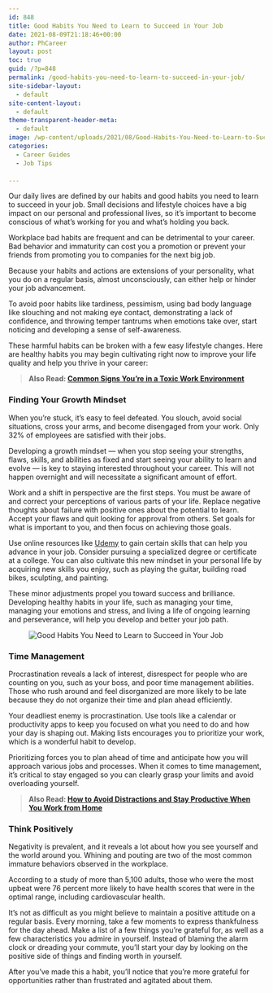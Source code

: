 ```yaml
---
id: 848
title: Good Habits You Need to Learn to Succeed in Your Job
date: 2021-08-09T21:18:46+00:00
author: PhCareer
layout: post
toc: true
guid: /?p=848
permalink: /good-habits-you-need-to-learn-to-succeed-in-your-job/
site-sidebar-layout:
  - default
site-content-layout:
  - default
theme-transparent-header-meta:
  - default
image: /wp-content/uploads/2021/08/Good-Habits-You-Need-to-Learn-to-Succeed-in-Your-Job-1.jpg
categories:
  - Career Guides
  - Job Tips

---
```

Our daily lives are defined by our habits and good habits you need to learn to succeed in your job. Small decisions and lifestyle choices have a big impact on our personal and professional lives, so it&#8217;s important to become conscious of what&#8217;s working for you and what&#8217;s holding you back.

Workplace bad habits are frequent and can be detrimental to your career. Bad behavior and immaturity can cost you a promotion or prevent your friends from promoting you to companies for the next big job.

Because your habits and actions are extensions of your personality, what you do on a regular basis, almost unconsciously, can either help or hinder your job advancement.

To avoid poor habits like tardiness, pessimism, using bad body language like slouching and not making eye contact, demonstrating a lack of confidence, and throwing temper tantrums when emotions take over, start noticing and developing a sense of self-awareness.

These harmful habits can be broken with a few easy lifestyle changes. Here are healthy habits you may begin cultivating right now to improve your life quality and help you thrive in your career:

<blockquote class="wp-block-quote">
  <p>
    <strong>Also Read: <a href="/common-signs-youre-in-a-toxic-work-environment/">Common Signs You&#8217;re in a Toxic Work Environment</a></strong>
  </p>
</blockquote>

### **Finding Your Growth Mindset**

When you&#8217;re stuck, it&#8217;s easy to feel defeated. You slouch, avoid social situations, cross your arms, and become disengaged from your work. Only 32% of employees are satisfied with their jobs.

Developing a growth mindset — when you stop seeing your strengths, flaws, skills, and abilities as fixed and start seeing your ability to learn and evolve — is key to staying interested throughout your career. This will not happen overnight and will necessitate a significant amount of effort.

Work and a shift in perspective are the first steps. You must be aware of and correct your perceptions of various parts of your life. Replace negative thoughts about failure with positive ones about the potential to learn. Accept your flaws and quit looking for approval from others. Set goals for what is important to you, and then focus on achieving those goals.

Use online resources like [Udemy](https://www.udemy.com/) to gain certain skills that can help you advance in your job. Consider pursuing a specialized degree or certificate at a college. You can also cultivate this new mindset in your personal life by acquiring new skills you enjoy, such as playing the guitar, building road bikes, sculpting, and painting.

These minor adjustments propel you toward success and brilliance. Developing healthy habits in your life, such as managing your time, managing your emotions and stress, and living a life of ongoing learning and perseverance, will help you develop and better your job path.


<figure class="wp-block-image size-large">

<img loading="lazy" width="1024" height="681" src="/wp-content/uploads/2021/08/Good-Habits-You-Need-to-Learn-to-Succeed-in-Your-Job-1024x681.jpg" alt="Good Habits You Need to Learn to Succeed in Your Job" class="wp-image-849" srcset="/wp-content/uploads/2021/08/Good-Habits-You-Need-to-Learn-to-Succeed-in-Your-Job-1024x681.jpg 1024w, /wp-content/uploads/2021/08/Good-Habits-You-Need-to-Learn-to-Succeed-in-Your-Job-300x200.jpg 300w, /wp-content/uploads/2021/08/Good-Habits-You-Need-to-Learn-to-Succeed-in-Your-Job-768x511.jpg 768w, /wp-content/uploads/2021/08/Good-Habits-You-Need-to-Learn-to-Succeed-in-Your-Job-1536x1022.jpg 1536w, /wp-content/uploads/2021/08/Good-Habits-You-Need-to-Learn-to-Succeed-in-Your-Job-2048x1363.jpg 2048w" sizes="(max-width: 1024px) 100vw, 1024px" /> </figure> 

### **Time Management**

Procrastination reveals a lack of interest, disrespect for people who are counting on you, such as your boss, and poor time management abilities. Those who rush around and feel disorganized are more likely to be late because they do not organize their time and plan ahead efficiently.

Your deadliest enemy is procrastination. Use tools like a calendar or productivity apps to keep you focused on what you need to do and how your day is shaping out. Making lists encourages you to prioritize your work, which is a wonderful habit to develop.

Prioritizing forces you to plan ahead of time and anticipate how you will approach various jobs and processes. When it comes to time management, it&#8217;s critical to stay engaged so you can clearly grasp your limits and avoid overloading yourself.

<blockquote class="wp-block-quote">
  <p>
    <strong>Also Read: <a href="/how-to-avoid-distractions-and-stay-productive-when-you-work-from-home/">How to Avoid Distractions and Stay Productive When You Work from Home</a></strong>
  </p>
</blockquote>

### **Think Positively**

Negativity is prevalent, and it reveals a lot about how you see yourself and the world around you. Whining and pouting are two of the most common immature behaviors observed in the workplace.

According to a study of more than 5,100 adults, those who were the most upbeat were 76 percent more likely to have health scores that were in the optimal range, including cardiovascular health.

It&#8217;s not as difficult as you might believe to maintain a positive attitude on a regular basis. Every morning, take a few moments to express thankfulness for the day ahead. Make a list of a few things you&#8217;re grateful for, as well as a few characteristics you admire in yourself. Instead of blaming the alarm clock or dreading your commute, you&#8217;ll start your day by looking on the positive side of things and finding worth in yourself.

After you&#8217;ve made this a habit, you&#8217;ll notice that you&#8217;re more grateful for opportunities rather than frustrated and agitated about them.
